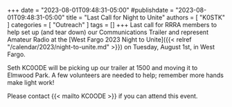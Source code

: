 +++
date = "2023-08-01T09:48:31-05:00"
#publishdate = "2023-08-01T09:48:31-05:00"
title = "Last Call for Night to Unite"
authors = [ "K0STK" ]
categories = [ "Outreach" ]
tags = []
+++
Last call for RRRA members to help set up (and tear down) our
Communications Trailer and represent Amateur Radio at the
[West Fargo 2023 Night to Unite]({{< relref "/calendar/2023/night-to-unite.md" >}}) on Tuesday, August 1st, in West Fargo.

Seth KC0ODE will be picking up our trailer at 1500 and moving it to
Elmwood Park. A few volunteers are needed to help; remember more hands
make light work!

Please contact {{< mailto KC0ODE >}} if you can attend this event.
<!--more-->
